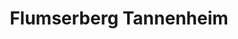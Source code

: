 ---
title: Flumserberg Tannenheim
url: /flumserberg-tannenheim/
latitude: 47.09
longitude: 9.302
---